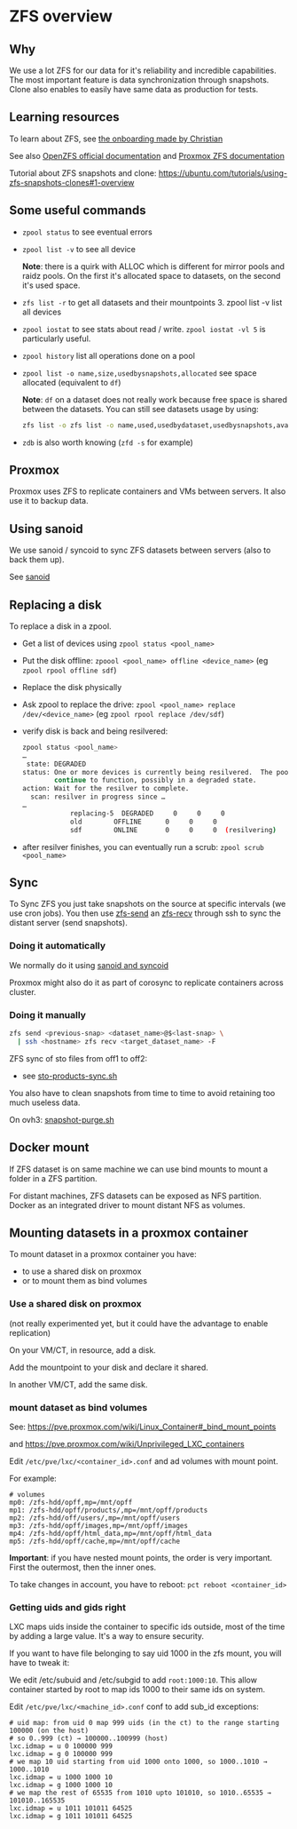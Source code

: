 # ZFS overview

## Why

We use a lot ZFS for our data for it's reliability and incredible capabilities. The most important feature is data synchronization through snapshots. Clone also enables to easily have same data as production for tests.

## Learning resources

To learn about ZFS, see [the onboarding made by Christian](reports/2023-02-24-zfs-introduction.md)

See also [OpenZFS official documentation](https://openzfs.github.io/openzfs-docs/) 
and [Proxmox ZFS documentation](https://pve.proxmox.com/wiki/ZFS_on_Linux#sysadmin_zfs_special_device)

Tutorial about ZFS snapshots and clone: https://ubuntu.com/tutorials/using-zfs-snapshots-clones#1-overview


## Some useful commands

* `zpool status` to see eventual errors
* `zpool list -v` to see all device

  **Note**: there is a quirk with ALLOC which is different for mirror pools and raidz pools.
  On the first it's allocated space to datasets, on the second it's used space.

* `zfs list -r` to get all datasets and their mountpoints
  3. zpool list -v list all devices

* `zpool iostat` to see stats about read / write. `zpool iostat -vl 5` is particularly useful.

* `zpool history` list all operations done on a pool

* `zpool list -o name,size,usedbysnapshots,allocated` see space allocated (equivalent to `df`)

  **Note**: `df` on a dataset does not really work because free space is shared between the datasets.
  You can still see datasets usage by using:
  ```bash
  zfs list -o zfs list -o name,used,usedbydataset,usedbysnapshots,available -r <pool_name>
  ```

* `zdb` is also worth knowing (`zfd -s` for example)

## Proxmox

Proxmox uses ZFS to replicate containers and VMs between servers. It also use it to backup data.

## Using sanoid

We use sanoid / syncoid to sync ZFS datasets between servers (also to back them up).

See [sanoid](./sanoid.md)


## Replacing a disk

To replace a disk in a zpool.

* Get a list of devices using `zpool status <pool_name>`

* Put the disk offline: `zpoool <pool_name> offline <device_name>` (eg `zpool rpool offline sdf`)

* Replace the disk physically

* Ask zpool to replace the drive: `zpool <pool_name> replace /dev/<device_name>` (eg `zpool rpool replace /dev/sdf`)

* verify disk is back and being resilvered:
  ```bash
  zpool status <pool_name>
  …
   state: DEGRADED
  status: One or more devices is currently being resilvered.  The pool will
          continue to function, possibly in a degraded state.
  action: Wait for the resilver to complete.
    scan: resilver in progress since …
  …
              replacing-5  DEGRADED     0     0     0
              old        OFFLINE      0     0     0
              sdf        ONLINE       0     0     0  (resilvering)
  ```

* after resilver finishes, you can eventually run a scrub: `zpool scrub <pool_name>`


## Sync


To Sync ZFS you just take snapshots on the source at specific intervals (we use cron jobs).
You then use [zfs-send](https://openzfs.github.io/openzfs-docs/man/8/zfs-send.8.html) an [zfs-recv](https://openzfs.github.io/openzfs-docs/man/8/zfs-recv.8.html) through ssh to sync the distant server (send snapshots).

### Doing it automatically

We normally do it using [sanoid and syncoid](./sanoid.md)

Proxmox might also do it as part of corosync to replicate containers across cluster.

### Doing it manually

```bash
zfs send <previous-snap> <dataset_name>@$<last-snap> \
  | ssh <hostname> zfs recv <target_dataset_name> -F
```


ZFS sync of sto files from off1 to off2:
* see [sto-products-sync.sh](https://github.com/openfoodfacts/openfoodfacts-infrastructure/blob/develop/scripts/off1/sto-products-sync.sh)


You also have to clean snapshots from time to time to avoid retaining too much useless data.

On ovh3: [snapshot-purge.sh](https://github.com/openfoodfacts/openfoodfacts-infrastructure/blob/develop/scripts/ovh3/snapshot-purge.sh)


## Docker mount

If ZFS dataset is on same machine we can use bind mounts to mount a folder in a ZFS partition.

For distant machines, ZFS datasets can be exposed as NFS partition. Docker as an integrated driver to mount distant NFS as volumes.


## Mounting datasets in a proxmox container

To mount dataset in a proxmox container you have:
* to use a shared disk on proxmox
* or to mount them as bind volumes

### Use a shared disk on proxmox

(not really experimented yet, but it could have the advantage to enable replication)

On your VM/CT, in resource, add a disk.

Add the mountpoint to your disk and declare it shared.

In another VM/CT, add the same disk.


### mount dataset  as bind volumes

See: https://pve.proxmox.com/wiki/Linux_Container#_bind_mount_points

and https://pve.proxmox.com/wiki/Unprivileged_LXC_containers


Edit `/etc/pve/lxc/<container_id>.conf` and ad volumes with mount point.

For example:

```
# volumes
mp0: /zfs-hdd/opff,mp=/mnt/opff
mp1: /zfs-hdd/opff/products/,mp=/mnt/opff/products
mp2: /zfs-hdd/off/users/,mp=/mnt/opff/users
mp3: /zfs-hdd/opff/images,mp=/mnt/opff/images
mp4: /zfs-hdd/opff/html_data,mp=/mnt/opff/html_data
mp5: /zfs-hdd/opff/cache,mp=/mnt/opff/cache
```

**Important**: if you have nested mount points, the order is very important. First the outermost, then the inner ones.

To take changes in account, you have to reboot: `pct reboot <container_id>`

### Getting uids and gids right

LXC maps uids inside the container to specific ids outside, most of the time by adding a large value. It's a way to ensure security.

If you want to have file belonging to say uid 1000 in the zfs mount, you will have to tweak it:

We edit /etc/subuid and /etc/subgid to add `root:1000:10`. This allow container started by root to map ids 1000 to their same ids on system.

Edit `/etc/pve/lxc/<machine_id>.conf` conf to add sub_id exceptions:

```
# uid map: from uid 0 map 999 uids (in the ct) to the range starting 100000 (on the host)
# so 0..999 (ct) → 100000..100999 (host)
lxc.idmap = u 0 100000 999
lxc.idmap = g 0 100000 999
# we map 10 uid starting from uid 1000 onto 1000, so 1000..1010 → 1000..1010
lxc.idmap = u 1000 1000 10
lxc.idmap = g 1000 1000 10
# we map the rest of 65535 from 1010 upto 101010, so 1010..65535 → 101010..165535
lxc.idmap = u 1011 101011 64525
lxc.idmap = g 1011 101011 64525
```
